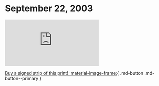# September 22, 2003

![](https://www.achewood.com/comic.php?date=09222003)

[Buy a signed strip of this print! :material-image-frame:](https://achewood-holiday-pop-up.myshopify.com/products/strip#09222003){ .md-button .md-button--primary }

